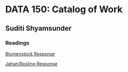 # DATA 150: Catalog of Work

## Suditi Shyamsunder

### Readings

[Blumenstock Response]( https://suditishyamsunder.github.io/workshop/blumenstock)

[Jahan/Rosling Response]( https://github.com/SuditiShyamsunder/workshop/blob/master/jahanrosling.md)
